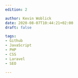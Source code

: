 ```yaml
---
edition: 2

author: Kevin Woblick
date: 2020-08-07T10:44:21+02:00
draft: false

tags:
- Github
- JavaScript
- PHP
- CSS
- Laravel
- SEO

---
```


